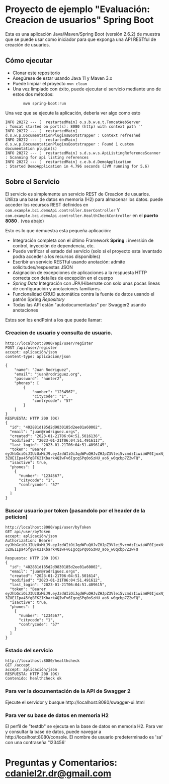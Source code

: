 #  Proyecto de ejemplo "Evaluación: Creacion de usuarios" Spring Boot

Esta es una aplicación Java/Maven/Spring Boot (versión 2.6.2) de muestra que se puede usar como iniciador para que exponga una API RESTful de creación de usuarios.

##  Cómo ejecutar


* Clonar este repositorio
* Asegúrese de estar usando Java 11 y Maven 3.x
* Puede limpiar el proyecto ```mvn clean```
* Una vez limpiado con éxito, puede ejecutar el servicio mediante uno de estos dos métodos:
```
        mvn spring-boot:run 
```

Una vez que se ejecute la aplicación, debería ver algo como esto

```
INFO 20272 --- [  restartedMain] o.s.b.w.e.t.TomcatWebServer              : Tomcat started on port(s): 8080 (http) with context path ''
INFO 20272 --- [  restartedMain] d.s.w.p.DocumentationPluginsBootstrapper : Context refreshed
INFO 20272 --- [  restartedMain] d.s.w.p.DocumentationPluginsBootstrapper : Found 1 custom documentation plugin(s)
INFO 20272 --- [  restartedMain] s.d.s.w.s.ApiListingReferenceScanner     : Scanning for api listing references
INFO 20272 --- [  restartedMain] c.e.b.d.DemoApplication                  : Started DemoApplication in 4.796 seconds (JVM running for 5.6)
```

##  Sobre el Servicio

El servicio es simplemente un servicio REST de Creacion de usuarios. Utiliza una base de datos en memoria (H2) para almacenar los datos. puede acceder los recursos REST definidos en ```com.example.bci.demoApi.controller.UserController``` Y ```com.example.bci.demoApi.controller.HealthCheckController``` en el **puerto 8080** . (vea abajo)
 
Esto es lo que demuestra esta pequeña aplicación:

* Integración completa con el último Framework **Spring** : inversión de control, inyección de dependencia, etc.
* Puede verificar el estado del servicio (solo si el proyecto esta levantado podra acceder a los recursos disponibles)
* Escribir un servicio RESTful usando anotación: admite solicitudes/respuestas JSON
* Asignación de excepciones  de aplicaciones a la respuesta HTTP correcta con detalles de excepción en el cuerpo
*  *Spring Data* Integración con JPA/Hibernate con solo unas pocas líneas de configuración y anotaciones familiares.
* Funcionalidad CRUD automática contra la fuente de datos usando el patrón Spring *Repository*
* Todas las API están "autodocumentadas" por Swagger2 usando anotaciones

Estos son los endPoint a los que puede llamar:

###  Creacion de usuario y consulta de usuario.

```
http://localhost:8080/api/user/register
POST /api/user/register
accept: aplicación/json
content-type: aplicación/json

{
	"name": "Juan Rodriguez",
	"email": "juan@rodriguez.org",
	"password": "hunter2",
	"phones": [
		{
			"number": "1234567",
			"citycode": "1",
			"contrycode": "57"
		}
	]
}
RESPUESTA: HTTP 200 (OK)
{
  "id": "402881d185d2d9830185d2ee01a60002",
  "email": "juan@rodriguez.orgs",
  "created": "2023-01-21T06:04:51.5016136",
  "modified": "2023-01-21T06:04:51.4916117",
  "last_login": "2023-01-21T06:04:51.4096145",
  "token": "Bearer eyJhbGciOiJIUzUxMiJ9.eyJzdWIiOiJqdWFuQHJvZHJpZ3Vlei5vcmdzIiwiaWF0IjoxNjc0MjgxMDkxfQ.UyTlFUvvZeUFqhPxuTVkG4T5HS-3ZUE1Ipa45fgBFK2IKbark4QIwFv6IgcqSPq0oSzHU_ao6_w0qcbp7Z2wFQ",
  "isactive": true,
  "phones": [
    {
      "number": "1234567",
      "citycode": "1",
      "contrycode": "57"
    }
  ]
}

```

### Buscar usuario por token (pasandolo por el header de la peticion)

```
http://localhost:8080/api/user/byToken
GET api/user/byToken
accept: aplicación/json
Authorization: Bearer eyJhbGciOiJIUzUxMiJ9.eyJzdWIiOiJqdWFuQHJvZHJpZ3Vlei5vcmdzIiwiaWF0IjoxNjc0MjgxMDkxfQ.UyTlFUvvZeUFqhPxuTVkG4T5HS-3ZUE1Ipa45fgBFK2IKbark4QIwFv6IgcqSPq0oSzHU_ao6_w0qcbp7Z2wFQ

Respuesta: HTTP 200 (OK)
{
  "id": "402881d185d2d9830185d2ee01a60002",
  "email": "juan@rodriguez.orgs",
  "created": "2023-01-21T06:04:51.501614",
  "modified": "2023-01-21T06:04:51.491612",
  "last_login": "2023-01-21T06:04:51.409615",
  "token": "Bearer eyJhbGciOiJIUzUxMiJ9.eyJzdWIiOiJqdWFuQHJvZHJpZ3Vlei5vcmdzIiwiaWF0IjoxNjc0MjgxMDkxfQ.UyTlFUvvZeUFqhPxuTVkG4T5HS-3ZUE1Ipa45fgBFK2IKbark4QIwFv6IgcqSPq0oSzHU_ao6_w0qcbp7Z2wFQ",
  "isactive": true,
  "phones": [
    {
      "number": "1234567",
      "citycode": "1",
      "contrycode": "57"
    }
  ]
}
```

###  Estado del servicio

```
http://localhost:8080/healthcheck
GET /accept
accept: aplicación/json
RESPUESTA: HTTP 200 (OK)
Contenido: healthcheck ok
```
###  Para ver la documentación de la API de Swagger 2

Ejecute el servidor y busque http://localhost:8080/swagger-ui.html


###  Para ver su base de datos en memoria H2

El perfil de "testdb" se ejecuta en la base de datos en memoria H2. Para ver y consultar la base de datos, puede navegar a http://localhost:8080/console. El nombre de usuario predeterminado es 'sa' con una contraseña '123456'


#  Preguntas y Comentarios: cdaniel2r.dr@gmail.com